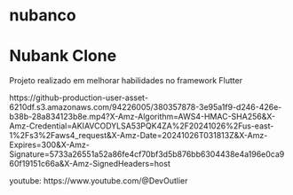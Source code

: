 # nubanco
<h1>Nubank Clone</h1>
<p>Projeto realizado em melhorar habilidades no framework Flutter</p>
https://github-production-user-asset-6210df.s3.amazonaws.com/94226005/380357878-3e95a1f9-d246-426e-b38b-28a834123b8e.mp4?X-Amz-Algorithm=AWS4-HMAC-SHA256&X-Amz-Credential=AKIAVCODYLSA53PQK4ZA%2F20241026%2Fus-east-1%2Fs3%2Faws4_request&X-Amz-Date=20241026T031813Z&X-Amz-Expires=300&X-Amz-Signature=5733a26551a52a86fe4cf70bf3d5b876bb6304438e4a196e0ca960f19151c66a&X-Amz-SignedHeaders=host
<p>youtube: https://www.youtube.com/@DevOutlier</p>

